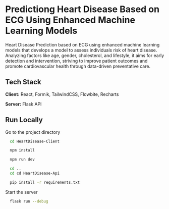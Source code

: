 
# Predictiong Heart Disease Based on ECG Using Enhanced Machine Learning Models

Heart Disease Prediction based on ECG using enhanced machine learning models that develops a model to assess individuals risk of heart disease. Analyzing factors like age, gender, cholesterol, and lifestyle, it aims for early detection and intervention, striving to improve patient outcomes and promote cardiovascular health through data-driven preventative care.



## Tech Stack

**Client:** React, Formik, TailwindCSS, Flowbite, Recharts

**Server:** Flask API


## Run Locally

Go to the project directory

```bash
  cd HeartDisease-Client
```

```bash
  npm install
```

```bash
  npm run dev
```
```bash
  cd ..
  cd cd HeartDisease-Api
```

```bash
  pip install -r requirements.txt
```

Start the server

```bash
  flask run --debug 
``` 


